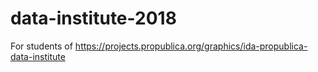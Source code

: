 # data-institute-2018
For students of https://projects.propublica.org/graphics/ida-propublica-data-institute
